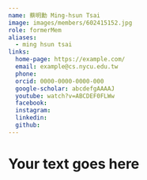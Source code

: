 ```yaml
---
name: 蔡明勳 Ming-hsun Tsai 
image: images/members/602415152.jpg 
role: formerMem
aliases:
  - ming hsun tsai
links:
  home-page: https://example.com/
  email: example@cs.nycu.edu.tw
  phone: 
  orcid: 0000-0000-0000-000
  google-scholar: abcdefgAAAAJ
  youtube: watch?v=ABCDEF0FLWw
  facebook:
  instagram:
  linkedin:
  github:
---
```

# Your text goes here
